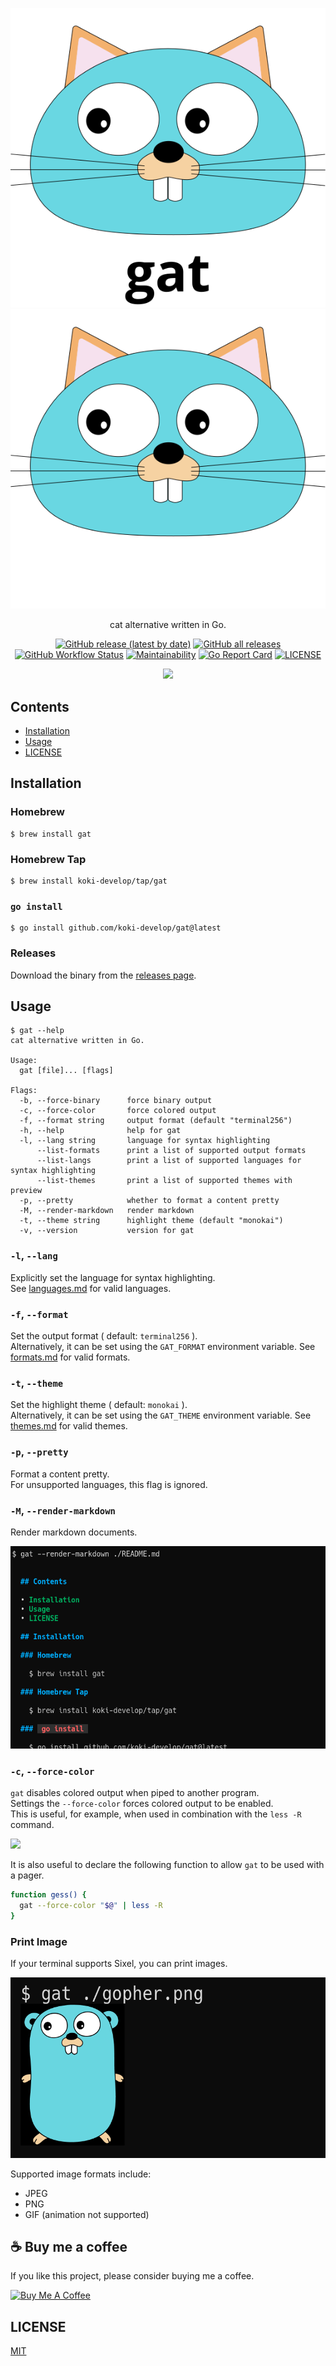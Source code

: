 <p align="center">
<img src="./assets/logo_light.svg#gh-light-mode-only" >
<img src="./assets/logo_dark.svg#gh-dark-mode-only" >
</p>

<p align="center">
cat alternative written in Go.
</p>

<p align="center">
<a href="https://github.com/koki-develop/gat/releases/latest"><img src="https://img.shields.io/github/v/release/koki-develop/gat" alt="GitHub release (latest by date)"></a>
<a href="https://github.com/koki-develop/gat/releases/latest"><img alt="GitHub all releases" src="https://img.shields.io/github/downloads/koki-develop/gat/total?style=flat"></a>
<a href="https://github.com/koki-develop/gat/actions/workflows/ci.yml"><img src="https://img.shields.io/github/actions/workflow/status/koki-develop/gat/ci.yml?logo=github" alt="GitHub Workflow Status"></a>
<a href="https://codeclimate.com/github/koki-develop/gat/maintainability"><img src="https://img.shields.io/codeclimate/maintainability/koki-develop/gat?style=flat&amp;logo=codeclimate" alt="Maintainability"></a>
<a href="https://goreportcard.com/report/github.com/koki-develop/gat"><img src="https://goreportcard.com/badge/github.com/koki-develop/gat" alt="Go Report Card"></a>
<a href="./LICENSE"><img src="https://img.shields.io/github/license/koki-develop/gat" alt="LICENSE"></a>
</p>

<p align="center">
<img src="./docs/demo.gif" >
</p>

## Contents

- [Installation](#installation)
- [Usage](#usage)
- [LICENSE](#license)

## Installation

### Homebrew

```console
$ brew install gat
```

### Homebrew Tap

```console
$ brew install koki-develop/tap/gat
```

### `go install`

```console
$ go install github.com/koki-develop/gat@latest
```

### Releases

Download the binary from the [releases page](https://github.com/koki-develop/gat/releases/latest).

## Usage

```console
$ gat --help
cat alternative written in Go.

Usage:
  gat [file]... [flags]

Flags:
  -b, --force-binary      force binary output
  -c, --force-color       force colored output
  -f, --format string     output format (default "terminal256")
  -h, --help              help for gat
  -l, --lang string       language for syntax highlighting
      --list-formats      print a list of supported output formats
      --list-langs        print a list of supported languages for syntax highlighting
      --list-themes       print a list of supported themes with preview
  -p, --pretty            whether to format a content pretty
  -M, --render-markdown   render markdown
  -t, --theme string      highlight theme (default "monokai")
  -v, --version           version for gat
```

### `-l`, `--lang`

Explicitly set the language for syntax highlighting.  
See [languages.md](./docs/languages.md) for valid languages.

### `-f`, `--format`

Set the output format ( default: `terminal256` ).  
Alternatively, it can be set using the `GAT_FORMAT` environment variable.
See [formats.md](./docs/formats.md) for valid formats.

### `-t`, `--theme`

Set the highlight theme ( default: `monokai` ).  
Alternatively, it can be set using the `GAT_THEME` environment variable.
See [themes.md](./docs/themes.md) for valid themes.

### `-p`, `--pretty`

Format a content pretty.  
For unsupported languages, this flag is ignored.

### `-M`, `--render-markdown`

Render markdown documents.  

![](./docs/markdown.png)

### `-c`, `--force-color`

`gat` disables colored output when piped to another program.  
Settings the `--force-color` forces colored output to be enabled.  
This is useful, for example, when used in combination with the `less -R` command.

![](/docs/gess.gif)

It is also useful to declare the following function to allow `gat` to be used with a pager.

```sh
function gess() {
  gat --force-color "$@" | less -R
}
```

### Print Image

If your terminal supports Sixel, you can print images.

![](./docs/image.png)

Supported image formats include:

- JPEG
- PNG
- GIF (animation not supported)

## :coffee: Buy me a coffee

If you like this project, please consider buying me a coffee.

<a href="https://www.buymeacoffee.com/koki.sato"><img src="https://cdn.buymeacoffee.com/buttons/v2/default-yellow.png" alt="Buy Me A Coffee" width="217px" height="60px"></a>

## LICENSE

[MIT](./LICENSE)
